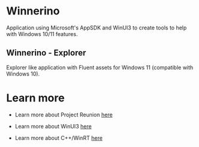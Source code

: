# Winnerino
Application using Microsoft's AppSDK and WinUI3 to create tools to help with Windows 10/11 features.

## Winnerino - Explorer
Explorer like application with Fluent assets for Windows 11 (compatible with Windows 10).

# Learn more
- Learn more about Project Reunion [here](https://docs.microsoft.com/en-us/windows/apps/project-reunion/)

- Learn more about WinUI3 [here](https://docs.microsoft.com/en-us/windows/apps/winui/winui3/)

- Learn more about C++/WinRT [here](http://aka.ms/cppwinrt/)
